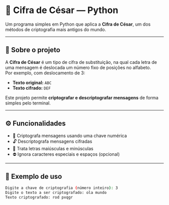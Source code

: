 # 🧠 Cifra de César — Python

Um programa simples em Python que aplica a **Cifra de César**, um dos métodos de criptografia mais antigos do mundo.

---

## 📜 Sobre o projeto

A **Cifra de César** é um tipo de cifra de substituição, na qual cada letra de uma mensagem é deslocada um número fixo de posições no alfabeto.  
Por exemplo, com deslocamento de 3:

- **Texto original:** `ABC`  
- **Texto cifrado:** `DEF`

Este projeto permite **criptografar e descriptografar mensagens** de forma simples pelo terminal.

---

## ⚙️ Funcionalidades

- 🔐 Criptografa mensagens usando uma chave numérica  
- 🔓 Descriptografa mensagens cifradas  
- 🧩 Trata letras maiúsculas e minúsculas  
- ⛔ Ignora caracteres especiais e espaços (opcional)  

---

## 🧩 Exemplo de uso

```bash
Digite a chave de criptografia (número inteiro): 3
Digite o texto a ser criptografado: ola mundo
Texto criptografado: rod pxqgr
